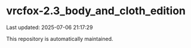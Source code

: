 # vrcfox-2.3_body_and_cloth_edition

Last updated: 2025-07-06 21:17:29

This repository is automatically maintained.
